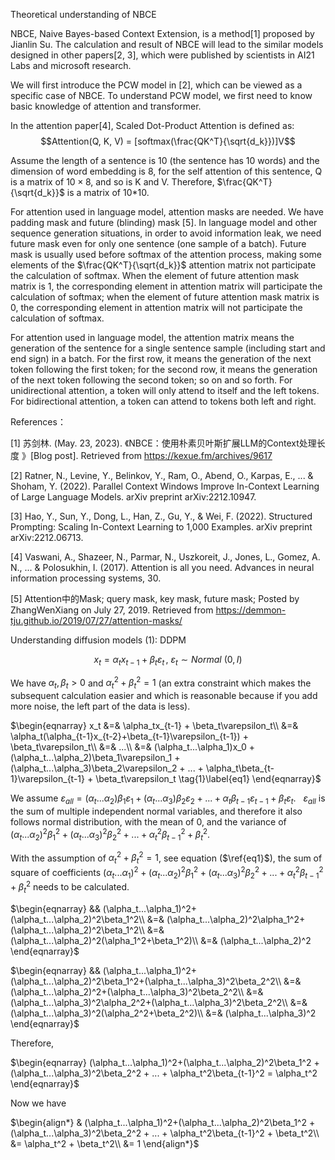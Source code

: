 Theoretical understanding of NBCE

NBCE, Naive Bayes-based Context Extension, is a method[1] proposed by Jianlin Su. The calculation and result of NBCE will lead to the similar models designed in other papers[2, 3], which were published by scientists in AI21 Labs and microsoft research.

We will first introduce the PCW model in [2], which can be viewed as a specific case of NBCE. To understand PCW model, we first need to know basic knowledge of attention and transformer.

In the attention paper[4], Scaled Dot-Product Attention is defined as:
$$Attention(Q, K, V) = [softmax(\frac{QK^T}{\sqrt{d_k}})]V$$

Assume the length of a sentence is 10 (the sentence has 10 words) and the dimension of word embedding is 8, for the self attention of this sentence, Q is a matrix of $10 \times 8$, and so is K and V. Therefore, $\frac{QK^T}{\sqrt{d_k}}$ is a matrix of 10*10.

For attention used in language model, attention masks are needed. We have padding mask and future (blinding) mask [5]. In language model and other sequence generation situations, in order to avoid information leak, we need future mask even for only one sentence (one sample of a batch). Future mask is usually used before softmax of the attention process, making some elements of the $\frac{QK^T}{\sqrt{d_k}}$ attention matrix not participate the calculation of softmax. When the element of future attention mask matrix is 1, the corresponding element in attention matrix will participate the calculation of softmax; when the element of future attention mask matrix is 0, the corresponding element in attention matrix will not participate the calculation of softmax.

For attention used in language model, the attention matrix means the generation of the sentence for a single sentence sample (including start and end sign) in a batch. For the first row, it means the generation of the next token following the first token; for the second row, it means the generation of the next token following the second token; so on and so forth. For unidirectional attention, a token will only attend to itself and the left tokens. For bidirectional attention, a token can attend to tokens both left and right.


References：

[1] 苏剑林. (May. 23, 2023). 《NBCE：使用朴素贝叶斯扩展LLM的Context处理长度 》[Blog post]. Retrieved from https://kexue.fm/archives/9617

[2] Ratner, N., Levine, Y., Belinkov, Y., Ram, O., Abend, O., Karpas, E., ... & Shoham, Y. (2022). Parallel Context Windows Improve In-Context Learning of Large Language Models. arXiv preprint arXiv:2212.10947.

[3] Hao, Y., Sun, Y., Dong, L., Han, Z., Gu, Y., & Wei, F. (2022). Structured Prompting: Scaling In-Context Learning to 1,000 Examples. arXiv preprint arXiv:2212.06713.

[4] Vaswani, A., Shazeer, N., Parmar, N., Uszkoreit, J., Jones, L., Gomez, A. N., ... & Polosukhin, I. (2017). Attention is all you need. Advances in neural information processing systems, 30.

[5] Attention中的Mask; query mask, key mask, future mask; Posted by ZhangWenXiang on July 27, 2019. Retrieved from https://demmon-tju.github.io/2019/07/27/attention-masks/



Understanding diffusion models (1): DDPM

$$x_t = \alpha_tx_{t-1} + \beta_t\varepsilon_t\, , \ \varepsilon_t \sim Normal \ (0,I)$$

We have $\alpha_t, \beta_t > 0$ and $\alpha_t^2 + \beta_t^2 = 1$ (an extra constraint which makes the subsequent calculation easier and which is reasonable because if you add more noise, the left part of the data is less).

$\begin{eqnarray}
x_t &=& \alpha_tx_{t-1} + \beta_t\varepsilon_t\\
&=& \alpha_t(\alpha_{t-1}x_{t-2}+\beta_{t-1}\varepsilon_{t-1}) + \beta_t\varepsilon_t\\
&=& ...\\
&=& (\alpha_t...\alpha_1)x_0 + (\alpha_t...\alpha_2)\beta_1\varepsilon_1 + (\alpha_t...\alpha_3)\beta_2\varepsilon_2 + ... + \alpha_t\beta_{t-1}\varepsilon_{t-1} + \beta_t\varepsilon_t  \tag{1}\label{eq1}
\end{eqnarray}$

We assume $\varepsilon_{all} = (\alpha_t...\alpha_2)\beta_1\varepsilon_1 + (\alpha_t...\alpha_3)\beta_2\varepsilon_2 + ... + \alpha_t\beta_{t-1}\varepsilon_{t-1} + \beta_t\varepsilon_t$. &nbsp; $\varepsilon_{all}$ is the sum of multiple independent normal variables, and therefore it also follows normal distribution, with the mean of 0, and the variance of $(\alpha_t...\alpha_2)^2\beta_1^2 + (\alpha_t...\alpha_3)^2\beta_2^2 + ... + \alpha_t^2\beta_{t-1}^2 + \beta_t^2$.

With the assumption of $\alpha_t^2 + \beta_t^2 = 1$, see equation ($\ref{eq1}$), the sum of square of coefficients $(\alpha_t...\alpha_1)^2+(\alpha_t...\alpha_2)^2\beta_1^2 + (\alpha_t...\alpha_3)^2\beta_2^2 + ... + \alpha_t^2\beta_{t-1}^2 + \beta_t^2$ needs to be calculated.

$\begin{eqnarray}
&& (\alpha_t...\alpha_1)^2+(\alpha_t...\alpha_2)^2\beta_1^2\\
&=& (\alpha_t...\alpha_2)^2\alpha_1^2+(\alpha_t...\alpha_2)^2\beta_1^2\\
&=& (\alpha_t...\alpha_2)^2(\alpha_1^2+\beta_1^2)\\
&=& (\alpha_t...\alpha_2)^2
\end{eqnarray}$

$\begin{eqnarray}
&& (\alpha_t...\alpha_1)^2+(\alpha_t...\alpha_2)^2\beta_1^2+(\alpha_t...\alpha_3)^2\beta_2^2\\
&=& (\alpha_t...\alpha_2)^2+(\alpha_t...\alpha_3)^2\beta_2^2\\
&=& (\alpha_t...\alpha_3)^2\alpha_2^2+(\alpha_t...\alpha_3)^2\beta_2^2\\
&=& (\alpha_t...\alpha_3)^2(\alpha_2^2+\beta_2^2)\\
&=& (\alpha_t...\alpha_3)^2
\end{eqnarray}$

Therefore,

$\begin{eqnarray}
(\alpha_t...\alpha_1)^2+(\alpha_t...\alpha_2)^2\beta_1^2 + (\alpha_t...\alpha_3)^2\beta_2^2 + ... + \alpha_t^2\beta_{t-1}^2 = \alpha_t^2
\end{eqnarray}$

Now we have

$\begin{align*}
& (\alpha_t...\alpha_1)^2+(\alpha_t...\alpha_2)^2\beta_1^2 + (\alpha_t...\alpha_3)^2\beta_2^2 + ... + \alpha_t^2\beta_{t-1}^2 + \beta_t^2\\
&= \alpha_t^2 + \beta_t^2\\
&= 1
\end{align*}$
